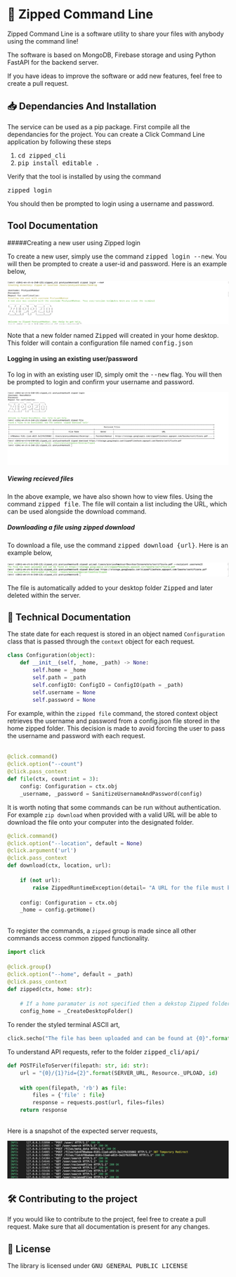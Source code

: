 # :speech_balloon: Zipped Command Line 
Zipped Command Line is a software utility to share your files with anybody using the command line! 

The software is based on MongoDB, Firebase storage and using Python FastAPI for the backend server. 

If you have ideas to improve the software or add new features, feel free to create a pull request.


## :inbox_tray: Dependancies And Installation 
The service can be used as a pip package. First compile all the dependancies for the project. You can create a Click Command Line application by following these steps
1. <kbd>cd zipped_cli</kbd> 
2. <kbd>pip install editable .</kbd>

Verify that the tool is installed by using the command 

<kbd>zipped login</kbd>

You should then be prompted to login using a username and password. 


## Tool Documentation
#####Creating a new user using Zipped login

To create a new user, simply use the command <kbd>zipped login --new</kbd>. You will then be prompted to create a user-id and password. Here is an example below,

![Alt text](./zipped_cli/assets/NewLogin.png)

Note that a new folder named <kbd>Zipped</kbd> will created in your home desktop. This folder will contain a configuration file named <kbd>config.json</kbd> 

#### Logging in using an existing user/password
To log in with an existing user ID, simply omit the <kbd>--new</kbd> flag. You will then be prompted to login and confirm your username and password.
 
![Alt text](./zipped_cli/assets/LoginAndViewFiles.png)

##### Viewing recieved files
In the above example, we have also shown how to view files. Using the command <kbd>zipped file</kbd>. The file will contain a list including the URL, which can be used alongside the download command. 

##### Downloading a file using zipped download 
To download a file, use the command <kbd>zipped download {url}</kbd>. Here is an example below, 

![Alt text](./zipped_cli/assets/ZippedDownload.png)

The file is automatically added to your desktop folder <kbd>Zipped</kbd> and later deleted within the server. 
## :pushpin: Technical Documentation
The state date for each request is stored in an object named  ```Configuration``` class that is passed through the ```context``` object for each request.

```python
class Configuration(object):
    def __init__(self, _home, _path) -> None:
        self.home = _home
        self.path = _path
        self.configIO: ConfigIO = ConfigIO(path = _path)
        self.username = None
        self.password = None

```

For example, within the ```zipped file``` command, the stored context object retrieves the username and password from a config.json file stored in the home zipped folder. This decision is made to avoid forcing the user to pass the username and password with each request.
```python

@click.command()
@click.option("--count")
@click.pass_context
def file(ctx, count:int = 3):
    config: Configuration = ctx.obj
    _username, _password = SanitizeUsernameAndPassword(config)

```
It is worth noting that some commands can be run without authentication. For example ```zip download``` when provided with a valid URL will be able to download the file onto your computer into the designated folder.

```python
@click.command()
@click.option("--location", default = None)
@click.argument('url')
@click.pass_context
def download(ctx, location, url):

    if (not url):
        raise ZippedRuntimeException(detail= "A URL for the file must be specified")

    config: Configuration = ctx.obj
    _home = config.getHome()
    
```

To register the commands, a ```zipped``` group is made since all other commands access common zipped functionality. 

```python
import click 

@click.group()
@click.option("--home", default = _path)
@click.pass_context
def zipped(ctx, home: str):

    # If a home paramater is not specified then a dekstop Zipped folder created is used as home
    config_home = _CreateDesktopFolder()

```
To render the styled terminal ASCII art,   

```python
click.secho("The file has been uploaded and can be found at {0}".format(download_url), fg='green')
```
To understand API requests, refer to the folder <kbd>zipped_cli/api/</kbd>
```python
def POSTFileToServer(filepath: str, id: str):
    url = "{0}/{1}?id={2}".format(SERVER_URL, Resource._UPLOAD, id)

    with open(filepath, 'rb') as file:
        files = {'file' : file}
        response = requests.post(url, files=files)  
    return response
    

```
Here is a snapshot of the expected server requests, 

![Alt text](./zipped_cli/assets/ExpectedServerRequests.png)
## :hammer_and_wrench: Contributing to the project
If you would like to contribute to the project, feel free to create a pull request. Make sure that all documentation is present for any changes.  
## :scroll: License
The library is licensed under <kbd>GNU GENERAL PUBLIC LICENSE</kbd>
